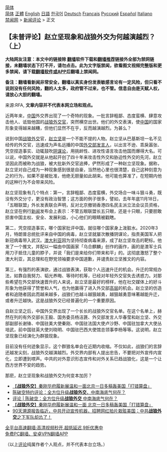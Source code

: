  <!-- 面包屑导航 --> <div class="breadcrumb"><!-- GTranslate: https://gtranslate.io/ -->  <div class="switcher notranslate">  <div class="selected">  <a href="#" onclick="return false;"> 简体</a>  </div>  <div class="option">  <a href="https://www.bannedbook.org" onclick="doGTranslate('zh-CN|zh-CN');jQuery('div.switcher div.selected a').html(jQuery(this).html());return false;" title="简体中文" class="nturl selected"> 简体</a>  <a href="https://www.bannedbook.org/zh-tw/" onclick="doGTranslate('zh-CN|zh-TW');jQuery('div.switcher div.selected a').html(jQuery(this).html());return false;" title="繁體中文" class="nturl"> 正體</a>  <a href="https://www.bannedbook.org/en/" onclick="doGTranslate('zh-CN|en');jQuery('div.switcher div.selected a').html(jQuery(this).html());return false;" title="English" class="nturl"> English</a>  <a href="https://www.bannedbook.org/ja/" onclick="doGTranslate('zh-CN|ja');jQuery('div.switcher div.selected a').html(jQuery(this).html());return false;" title="日本語" class="nturl"> 日語</a>  <a href="https://www.bannedbook.org/ko/" onclick="doGTranslate('zh-CN|ko');jQuery('div.switcher div.selected a').html(jQuery(this).html());return false;" title="한국어" class="nturl"> 한국어</a>  <a href="https://www.bannedbook.org/de/" onclick="doGTranslate('zh-CN|de');jQuery('div.switcher div.selected a').html(jQuery(this).html());return false;" title="Deutsch" class="nturl"> Deutsch</a>  <a href="https://www.bannedbook.org/fr/" onclick="doGTranslate('zh-CN|fr');jQuery('div.switcher div.selected a').html(jQuery(this).html());return false;" title="Français" class="nturl"> Français</a>  <a href="https://www.bannedbook.org/ru/" onclick="doGTranslate('zh-CN|ru');jQuery('div.switcher div.selected a').html(jQuery(this).html());return false;" title="Русский" class="nturl"> Русский</a>  <a href="https://www.bannedbook.org/es/" onclick="doGTranslate('zh-CN|es');jQuery('div.switcher div.selected a').html(jQuery(this).html());return false;" title="Español" class="nturl"> Español</a>  <a href="https://www.bannedbook.org/it/" onclick="doGTranslate('zh-CN|it');jQuery('div.switcher div.selected a').html(jQuery(this).html());return false;" title="Italiano" class="nturl"> Italiano</a>  </div>  </div>      <div class='breadcrumb-sub'><!-- Breadcrumb NavXT 6.3.0 --> <a href="https://www.bannedbook.org/" class="home">禁闻网</a> &gt; <a href="https://www.bannedbook.org/bnews/comments/" class="category">新闻评论</a> &gt; 正文</div></div><h2>【未普评论】赵立坚现象和战狼外交为何越演越烈？（上）</h2> <p class="notice"><b>大陆网友注意：本文中的链接除 <a href="https://github.com/bannedbook/fanqiang" >翻墙</a>软件下载和<a href="https://github.com/killgcd/justmysocks/blob/master/README.md">翻墙推荐</a>链接外全部为禁网链接，未翻墙状态下打不开，请勿点击。此为文字版禁闻，欲看图文视频完整版和更多禁闻，请下载<a href="https://github.com/bannedbook/fanqiang">翻墙软件或APP</a>后翻墙上禁闻网。</p><p>备注：翻墙看新闻非常安全，翻墙以真实身份发表敏感言论有一定风险，但只看不说则没有任何风险，翻的人太多，政府管不过来，也不管。信息自由是天赋人权，请放心大胆的翻墙。</b></p>  <div class="entry"> <p>来源:RFA, <strong>文章内容并不代表本网立场和观点。</strong></p> <p>近两年来，<span class='wp_keywordlink_affiliate'><a href="https://www.bannedbook.org/" title="中国" target="_blank">中国</a></span>外交界出现了一个奇特的现象。一批言辞粗鄙、态度蛮横、肆意攻击他人、诋毁他国的<a href="https://www.bannedbook.org/bnews/tag/%E6%88%98%E7%8B%BC/" class="st_tag internal_tag" rel="tag" title="标签 战狼 下的日志">战狼</a><a href="https://www.bannedbook.org/bnews/tag/%e5%a4%96%e4%ba%a4%e5%ae%98/" class="st_tag internal_tag" rel="tag" title="标签 外交官 下的日志">外交官</a>，突然横空出世。他们的外交表演，使<a href="https://www.bannedbook.org/bnews/tag/%E4%B8%AD%E5%9B%BD/" class="st_tag internal_tag" rel="tag" title="标签 中国 下的日志">中国</a>的国家形象变得越来越糟，但他们显然不在乎，反而越演越烈。为甚么？</p>  <p>说到中国<a href="https://www.bannedbook.org/bnews/tag/%E6%88%98%E7%8B%BC%E5%A4%96%E4%BA%A4/" class="st_tag internal_tag" rel="tag" title="标签 战狼外交 下的日志">战狼外交</a>官，<a href="https://www.bannedbook.org/bnews/tag/%E8%B5%B5%E7%AB%8B%E5%9D%9A/" class="st_tag internal_tag" rel="tag" title="标签 赵立坚 下的日志">赵立坚</a>是一个不能不提的人物。赵立坚从巴基斯坦一名不见经传的外交官，迅速成为声名远播的中国<a href="https://www.bannedbook.org/bnews/tag/%E5%A4%96%E4%BA%A4%E9%83%A8/" class="st_tag internal_tag" rel="tag" title="标签 外交部 下的日志">外交部</a><a href="https://www.bannedbook.org/bnews/tag/%E5%8F%91%E8%A8%80%E4%BA%BA/" class="st_tag internal_tag" rel="tag" title="标签 发言人 下的日志">发言人</a>，以出言不逊、乖戾嚣张、凭空捏造事实、动辄鼓吹<a href="https://www.bannedbook.org/bnews/tag/%E9%98%B4%E8%B0%8B%E8%AE%BA/" class="st_tag internal_tag" rel="tag" title="标签 阴谋论 下的日志">阴谋论</a>，用挑衅性、进攻性语言攻击他国而爆得大名。可以说，中国外交就是从他起开创了四十年来攻击性外交和胁迫性外交的先河，赵立坚因此而被称为战狼，被大批新外交官追捧，俨然形成了一种赵立坚现象。据称，赵立坚对自己成为一种现象感到很是自豪，当然他心里也很清楚，自己这种刻意为之的行为，如果不是被批准，他绝无胆量如此胡来。他可能也算准了，在短期内他的这种行为不会带来风险。</p> <p>赵立坚现象有几个特点：第一，言辞粗鄙、态度蛮横，外交场合一味斗狠斗勇，既没有外交分寸，更没有政治智慧；这方面的例子很多，譬如，去年年底11月18日，「五眼联盟」外长发表联合声明，反对北京撤销香港四名民主派立法会议员资格，赵立坚在例行<span class='wp_keywordlink_affiliate'><a href="https://www.bannedbook.org/" title="新闻">新闻</a></span>发布会上表示：不管五眼联盟长五只眼，还是十只眼，只要胆敢损害中国主权、安全、发展利益，小心他们的眼睛被戳瞎。</p>  <p>第二，凭空捏造事实，哪个国家批评中国，就往哪个国家身上泼脏水。2020年3月，特朗普总统批评来自中国的病毒，赵立坚就屡次散播阴谋论，指责美国军人把新冠病毒带入武汉。<a href="https://www.bannedbook.org/bnews/tag/%e6%be%b3%e5%a4%a7%e5%88%a9%e4%ba%9a/" class="st_tag internal_tag" rel="tag" title="标签 澳大利亚 下的日志">澳大利亚</a>因为坚持彻查病毒来源，成了赵立坚攻击的靶标。他发了一个推文，并配以一幅由中国画家「乌合麒麟」创作的画作，画的是澳军士兵用刀子抵住儿童的脖子，并说「我们是来给你们带来和平」的。这彻底激怒了整个澳大利亚，其总理和在野党领袖要求中国道歉，并谴责赵立坚推文的内容。</p> <p>第三，有强烈的表演欲，通过战狼表演，获取个人迅速升迁的机会。升迁的常规办法，如靠自我努力、韬光养晦、等待时机等，已经对年轻外交官失去诱惑力。对那些希望在外交部快速晋升的人来说，赵立坚是最好的榜样，他在社交媒体上的好斗形象为他获得了赞誉和人气，也为他赢得了进入外交部<span class='wp_keywordlink_affiliate'><a href="https://www.bannedbook.org/bnews/ccpdope/" title="中共高层内幕" target="_blank">高层</a></span>的机会。赵立坚的仿造者和追随者因此而越来越多，战狼们也越斗越狠越勇，越狠越勇意味著越能升迁，或者升迁越快。这是战狼外交已经普遍化的一个重要原因。</p>  <p>自赵立坚之后，中国外交界出现了一个长长的战狼外交官名单。在这个名单上，赫然在列的有外交部长王毅、国务委员杨洁篪、外交部发言人华春莹和赵立坚、外交部副部长谢锋、中国驻美大使秦刚、中国驻法国大使卢沙野、中国驻加拿大大使丛培武，前中国驻英大使刘晓明、中国驻巴西大使馆总领事李杨等等。这说明，赵立坚现象已经演化为群狼现象。</p> <p>目前没有任何迹象显示，这个群狼名单会在近期内收缩。不仅如此，战狼们的言辞还越发尖刻，战狼外交越演越烈。外交界内部有人提出忠告，不要把对外宣传内宣化，立即遭到噤声。中共的对外意识形态宣传和对外关系已趋战狼化，这是一个让西方世界不安的趋势。</p>  <p>那麽，赵立坚现象和战狼外交为何变本加厉？</p> <ul class='op-related-articles' title='相关阅读'> <li><a href='https://www.bannedbook.org/bnews/baitai/20210816/1607071.html' target='_blank'>【<b>战狼外交</b>】秦刚华府履新展温和一面北京一日多稿轰美国「打错算盘」</a></li> <li><a href='https://www.bannedbook.org/bnews/taiwannews/20210814/1605895.html' target='_blank'>陈破空特约评论：全方位升级<b>战狼外交</b>，中南海底气何在？</a></li> <li><a href='https://www.bannedbook.org/bnews/ssgc/20210813/1605889.html' target='_blank'>评论 | 陈破空：全方位升级<b>战狼外交</b> 中南海底气何在？</a></li> <li><a href='https://www.bannedbook.org/bnews/headline/20210813/1605870.html' target='_blank'>【<b>战狼外交</b>】秦刚华府履新展温和一面 北京一日多稿轰美国「打错算盘」</a></li> <li><a href='https://www.bannedbook.org/bnews/bannedvideo/20210812/1604755.html' target='_blank'>90天溯源报告临近，中共开动宣传机器，招聘网红拍片栽赃美国；中共<b>战狼外交</b>之下军队却怂了！</a></li> </ul> <p class="texttj"> <a href="https://github.com/bannedbook/fanqiang/wiki/V2ray%E6%9C%BA%E5%9C%BA" target="_blank">全平台高速翻墙:高清视频秒开,超低延迟,9折优惠中</a><br/> <a href="https://github.com/bannedbook/fanqiang/wiki/%E7%A6%81%E9%97%BB%E7%BD%91%E5%AE%89%E5%8D%93%E7%BF%BB%E5%A2%99%E6%96%B0%E9%97%BBAPP" target="_blank">免费PC翻墙、安卓VPN翻墙APP</a></p><p>（以上<span class='wp_keywordlink_affiliate'><a href="https://www.bannedbook.org/bnews/comments/" title="新闻评论" target="_blank">评论</a></span>纯属作者个人观点，并不代表本台立场。）</p><a name='sharetosocial'></a>  <div style="margin-bottom:5px;padding-bottom:5px;clear:both"> <div id="archive-pix-1" class="banner-ads"> <!-- AuctionX Display platform tag START --> <div id="26318x728x90x621x_ADSLOT2" clicktrack="%%CLICK_URL_ESC%%"></div> <!-- AuctionX Display platform tag END --> </div> <div id="archive-pix-2" class="banner-ads"> <!-- AuctionX Display platform tag START --> <div id="26315x300x250x621x_ADSLOT2" clicktrack="%%CLICK_URL_ESC%%"></div> <!-- AuctionX Display platform tag END --> </div> </div>  <div id="archive-pix-1" class="banner-ads"> <!-- AuctionX Display platform tag START --> <div id="26318x728x90x621x_ADSLOT3" clicktrack="%%CLICK_URL_ESC%%"></div> <!-- AuctionX Display platform tag END --> </div> </div><!--END ENTRY--> 